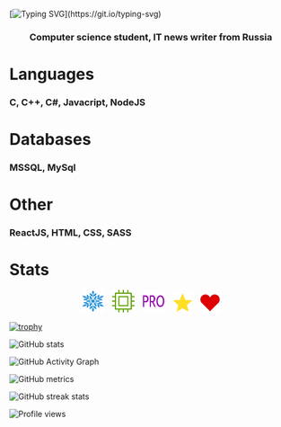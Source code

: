 [![Typing SVG](https://readme-typing-svg.herokuapp.com?font=&size=45&duration=2500&color=000000&background=FFFFFF&center=true&vCenter=true&width=800&height=100&lines=%D0%9F%D1%80%D0%B8%D0%B2%D0%B5%D1%82+%D0%B2%D1%81%D0%B5%D0%BC!+%F0%9F%91%8B;%D0%9C%D0%B5%D0%BD%D1%8F+%D0%B7%D0%BE%D0%B2%D1%83%D1%82+%D0%95%D0%B3%D0%BE%D1%80!)](https://git.io/typing-svg)

<h3 align="center">
  Computer science student, IT news writer from Russia
</h3>

# Languages
<h3>C, C++, C#, Javacript, NodeJS</h3>

# Databases
<h3>MSSQL, MySql</h3>

# Other
<h3>ReactJS, HTML, CSS, SASS</h3>

# Stats
<p align="center"><a href='https://archiveprogram.github.com/'><img src='https://raw.githubusercontent.com/acervenky/animated-github-badges/master/assets/acbadge.gif' width='40' height='40'></a> <a href='https://docs.github.com/en/developers'><img src='https://raw.githubusercontent.com/acervenky/animated-github-badges/master/assets/devbadge.gif' width='40' height='40'></a> <a href='https://github.com/pricing'><img src='https://raw.githubusercontent.com/acervenky/animated-github-badges/master/assets/pro.gif' width='40' height='40'></a> <a href='https://stars.github.com/'><img src='https://raw.githubusercontent.com/acervenky/animated-github-badges/master/assets/starbadge.gif' width='35' height='35'></a> <a href='https://docs.github.com/en/github/supporting-the-open-source-community-with-github-sponsors'><img src='https://raw.githubusercontent.com/acervenky/animated-github-badges/master/assets/sponsorbadge.gif' width='35' height='35'></a></p>

[![trophy](https://github-profile-trophy.vercel.app/?username=EgorDEV98)](https://github.com/ryo-ma/github-profile-trophy)

![GitHub stats](https://github-readme-stats.vercel.app/api?username=EgorDEV98&show_icons=true&count_private=true)  

![GitHub Activity Graph](https://activity-graph.herokuapp.com/graph?username=EgorDEV98)  

![GitHub metrics](https://metrics.lecoq.io/EgorDEV98)  

![GitHub streak stats](https://github-readme-streak-stats.herokuapp.com/?user=EgorDEV98)  

![Profile views](https://gpvc.arturio.dev/EgorDEV98)  

